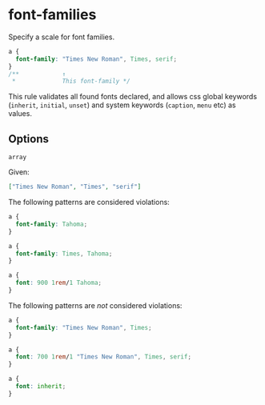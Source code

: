# font-families

Specify a scale for font families.

```css
a {
  font-family: "Times New Roman", Times, serif;
}
/**            ↑
 *             This font-family */
```

This rule validates all found fonts declared, and allows css global keywords (`inherit`, `initial`, `unset`) and system keywords (`caption`, `menu` etc) as values.

## Options

`array`

Given:

```json
["Times New Roman", "Times", "serif"]
```

The following patterns are considered violations:

```css
a {
  font-family: Tahoma;
}
```

```css
a {
  font-family: Times, Tahoma;
}
```

```css
a {
  font: 900 1rem/1 Tahoma;
}
```

The following patterns are _not_ considered violations:

```css
a {
  font-family: "Times New Roman", Times;
}
```

```css
a {
  font: 700 1rem/1 "Times New Roman", Times, serif;
}
```

```css
a {
  font: inherit;
}
```
